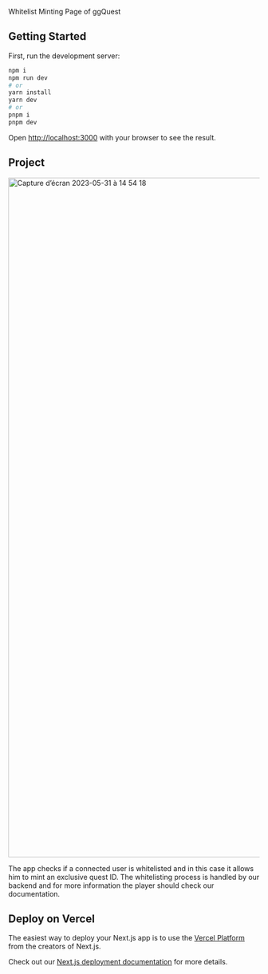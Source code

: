 Whitelist Minting Page of ggQuest

## Getting Started

First, run the development server:

```bash
npm i
npm run dev
# or
yarn install
yarn dev
# or
pnpm i
pnpm dev
```

Open [http://localhost:3000](http://localhost:3000) with your browser to see the result.


## Project

<img width="1363" alt="Capture d’écran 2023-05-31 à 14 54 18" src="https://github.com/ggQuest/landing-exclusive/assets/39710677/02358589-5aa9-4eb8-b0a7-28c82ff2b287">


The app checks if a connected user is whitelisted and in this case it allows him to mint an exclusive quest ID. 
The whitelisting process is handled by our backend and for more information the player should check our documentation.

## Deploy on Vercel

The easiest way to deploy your Next.js app is to use the [Vercel Platform](https://vercel.com/new?utm_medium=default-template&filter=next.js&utm_source=create-next-app&utm_campaign=create-next-app-readme) from the creators of Next.js.

Check out our [Next.js deployment documentation](https://nextjs.org/docs/deployment) for more details.
